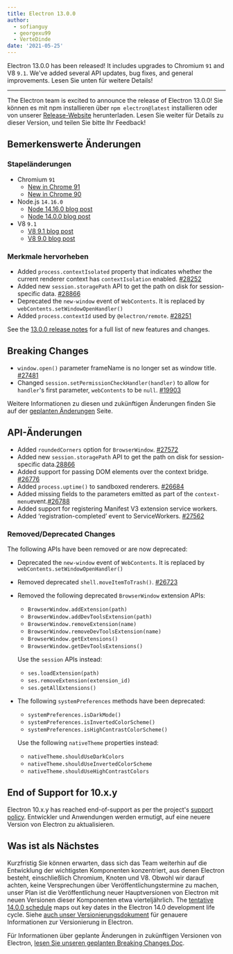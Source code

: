 ```yaml
---
title: Electron 13.0.0
author:
  - sofianguy
  - georgexu99
  - VerteDinde
date: '2021-05-25'
---
```


Electron 13.0.0 has been released! It includes upgrades to Chromium `91` and V8 `9.1`. We've added several API updates, bug fixes, and general improvements. Lesen Sie unten für weitere Details!

---

The Electron team is excited to announce the release of Electron 13.0.0! Sie können es mit npm installieren über `npm electron@latest` installieren oder von unserer [Release-Website](https://electronjs.org/releases/stable) herunterladen. Lesen Sie weiter für Details zu dieser Version, und teilen Sie bitte Ihr Feedback!

## Bemerkenswerte Änderungen

### Stapeländerungen

* Chromium `91`
    * [New in Chrome 91](https://developer.chrome.com/blog/new-in-chrome-91/)
    * [New in Chrome 90](https://developer.chrome.com/blog/new-in-chrome-90/)
* Node.js `14.16.0`
    * [Node 14.16.0 blog post](https://nodejs.org/en/blog/release/v14.16.0/)
    * [Node 14.0.0 blog post](https://nodejs.org/en/blog/release/v14.0.0/)
* V8 `9.1`
    * [V8 9.1 blog post](https://v8.dev/blog/v8-release-91)
    * [V8 9.0 blog post](https://v8.dev/blog/v8-release-90)

### Merkmale hervorheben

* Added `process.contextIsolated` property that indicates whether the current renderer context has `contextIsolation` enabled. [#28252](https://github.com/electron/electron/pull/28252)
* Added new `session.storagePath` API to get the path on disk for session-specific data. [#28866](https://github.com/electron/electron/pull/28866)
* Deprecated the `new-window` event of `WebContents`. It is replaced by `webContents.setWindowOpenHandler()`
* Added `process.contextId` used by `@electron/remote`. [#28251](https://github.com/electron/electron/pull/28251)

See the [13.0.0 release notes](https://github.com/electron/electron/releases/tag/v13.0.0) for a full list of new features and changes.

## Breaking Changes

* `window.open()` parameter frameName is no longer set as window title. [#27481](https://github.com/electron/electron/pull/27481)
* Changed `session.setPermissionCheckHandler(handler)` to allow for `handler`'s first parameter, `webContents` to be `null`. [#19903](https://github.com/electron/electron/pull/19903)

Weitere Informationen zu diesen und zukünftigen Änderungen finden Sie auf der [geplanten Änderungen](https://github.com/electron/electron/blob/master/docs/breaking-changes.md) Seite.

## API-Änderungen

* Added `roundedCorners` option for `BrowserWindow`. [#27572](https://github.com/electron/electron/pull/27572)
* Added new `session.storagePath` API to get the path on disk for session-specific data.[28866](https://github.com/electron/electron/pull/28866)
* Added support for passing DOM elements over the context bridge. [#26776](https://github.com/electron/electron/pull/26776)
* Added `process.uptime()` to sandboxed renderers. [#26684](https://github.com/electron/electron/pull/26684)
* Added missing fields to the parameters emitted as part of the `context-menu`event.[#26788](https://github.com/electron/electron/pull/26788)
* Added support for registering Manifest V3 extension service workers.
* Added ‘registration-completed’ event to ServiceWorkers. [#27562](https://github.com/electron/electron/pull/27562)

### Removed/Deprecated Changes

The following APIs have been removed or are now deprecated:

* Deprecated the `new-window` event of `WebContents`. It is replaced by `webContents.setWindowOpenHandler()`
* Removed deprecated `shell.moveItemToTrash()`. [#26723](https://github.com/electron/electron/pull/26723)
* Removed the following deprecated `BrowserWindow` extension APIs:

    * `BrowserWindow.addExtension(path)`
    * `BrowserWindow.addDevToolsExtension(path)`
    * `BrowserWindow.removeExtension(name)`
    * `BrowserWindow.removeDevToolsExtension(name)`
    * `BrowserWindow.getExtensions()`
    * `BrowserWindow.getDevToolsExtensions()`

    Use the `session` APIs instead:

    * `ses.loadExtension(path)`
    * `ses.removeExtension(extension_id)`
    * `ses.getAllExtensions()`

* The following `systemPreferences` methods have been deprecated:

    * `systemPreferences.isDarkMode()`
    * `systemPreferences.isInvertedColorScheme()`
    * `systemPreferences.isHighContrastColorScheme()`

    Use the following `nativeTheme` properties instead:

    * `nativeTheme.shouldUseDarkColors`
    * `nativeTheme.shouldUseInvertedColorScheme`
    * `nativeTheme.shouldUseHighContrastColors`

## End of Support for 10.x.y

Electron 10.x.y has reached end-of-support as per the project's [support policy](https://electronjs.org/docs/tutorial/support#supported-versions). Entwickler und Anwendungen werden ermutigt, auf eine neuere Version von Electron zu aktualisieren.

## Was ist als Nächstes

Kurzfristig Sie können erwarten, dass sich das Team weiterhin auf die Entwicklung der wichtigsten Komponenten konzentriert, aus denen Electron besteht, einschließlich Chromium, Knoten und V8. Obwohl wir darauf achten, keine Versprechungen über Veröffentlichungstermine zu machen, unser Plan ist die Veröffentlichung neuer Hauptversionen von Electron mit neuen Versionen dieser Komponenten etwa vierteljährlich. The [tentative 14.0.0 schedule](https://electronjs.org/docs/tutorial/electron-timelines) maps out key dates in the Electron 14.0 development life cycle. Siehe [auch unser Versionierungsdokument](https://electronjs.org/docs/tutorial/electron-versioning) für genauere Informationen zur Versionierung in Electron.

Für Informationen über geplante Änderungen in zukünftigen Versionen von Electron, [lesen Sie unseren geplanten Breaking Changes Doc](https://github.com/electron/electron/blob/master/docs/breaking-changes.md).
